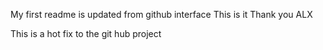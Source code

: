 My first readme is updated from github interface
This is it 
Thank you ALX

This is a hot fix to the git hub project